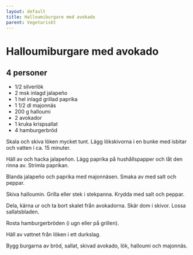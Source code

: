 ```yaml
---
layout: default
title: Halloumiburgare med avokado
parent: Vegetariskt
---
```

# Halloumiburgare med avokado

## 4 personer

- 1/2 silverlök
- 2 msk inlagd jalapeño
- 1 hel inlagd grillad paprika
- 1 1/2 dl majonnäs
- 200 g halloumi
- 2 avokador
- 1 kruka krispsallat
- 4 hamburgerbröd

Skala och skiva löken mycket tunt. Lägg lökskivorna i en bunke med isbitar och
vatten i ca. 15 minuter.

Häll av och hacka jalapeñon. Lägg paprika på hushållspapper och låt den rinna
av. Strimla paprikan.

Blanda jalapeño och paprika med majonnäsen. Smaka av med salt och peppar.

Skiva halloumin. Grilla eller stek i stekpanna. Krydda med salt och peppar.

Dela, kärna ur och ta bort skalet från avokadorna. Skär dom i skivor. Lossa
sallatsbladen.

Rosta hamburgerbröden (i ugn eller på grillen).

Häll av vattnet från löken i ett durkslag.

Bygg burgarna av bröd, sallat, skivad avokado, lök, halloumi och majonnäs.
